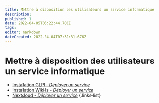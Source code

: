 ```yaml
---
title: Mettre à disposition des utilisateurs un service informatique
description: 
published: 1
date: 2022-04-05T05:22:44.700Z
tags: 
editor: markdown
dateCreated: 2022-04-04T07:31:31.676Z
---
```


# Mettre à disposition des utilisateurs un service informatique
- [Installation GLPI *- Déployer un service*](/Realisationformation/GestionPatrimoine/GLPI/InstallGLPI) 
- [Installation WikiJs *- Déployer un service*](/RedHat/Wikijs)
- [Nextcloud *- Déployer un service*](/editors/code)
{.links-list}